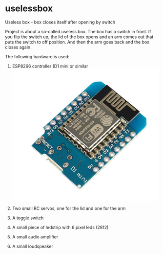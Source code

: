 # uselessbox
Useless box - box closes itself after opening by switch

Project is about a so-called useless box. The box has a switch in front. If you flip the switch up, the lid of the box opens and an arm comes out that puts the switch to off position.
And then the arm goes back and the box closes again.

The following hardware is used:

1) ESP8266 controller (D1 mini or similar
![alt text](https://github.com/Frank-Bemelman/uselessbox/blob/main/pictures/esp-processor-module.jpg)

   
3) Two small RC servos, one for the lid and one for the arm
4) A toggle switch
5) A small piece of ledstrip with 6 pixel leds (2812)
6) A small audio amplifier
7) A small loudspeaker


